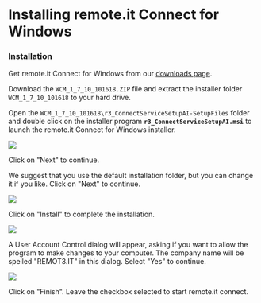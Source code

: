 # Installing remote.it Connect for Windows

### **Installation** 

Get remote.it Connect for Windows from our [downloads page](https://github.com/remoteit/misc_bins_and_scripts/tree/master/connect_for_Windows).

Download the `WCM_1_7_10_101618.ZIP` file and extract the installer folder `WCM_1_7_10_101618` to your hard drive.

Open the `WCM_1_7_10_101618\r3_ConnectServiceSetupAI-SetupFiles` folder and double click on the installer program **`r3_ConnectServiceSetupAI.msi`** to launch the remote.it Connect for Windows installer.

![](https://blobscdn.gitbook.com/v0/b/gitbook-28427.appspot.com/o/assets%2F-LUSyCxfB8Qr7Kz5eeQu%2F-LZCDxSX9I7Tv9njXGYp%2F-LZCE6GmPaVFmFPzahxt%2Fmceclip0.png?alt=media&token=a0404585-c6b3-4209-a87a-e6918a8baeb6)

Click on "Next" to continue.

We suggest that you use the default installation folder, but you can change it if you like. Click on "Next" to continue.

![](https://blobscdn.gitbook.com/v0/b/gitbook-28427.appspot.com/o/assets%2F-LUSyCxfB8Qr7Kz5eeQu%2F-LZCDxSX9I7Tv9njXGYp%2F-LZCEASvrOmlyZNZUDO3%2Fmceclip1.png?alt=media&token=ea528d61-2ded-4ed6-9763-d2e9c0d58569)

Click on "Install" to complete the installation.

![](https://blobscdn.gitbook.com/v0/b/gitbook-28427.appspot.com/o/assets%2F-LUSyCxfB8Qr7Kz5eeQu%2F-LZCDxSX9I7Tv9njXGYp%2F-LZCED_f-MXZsJaaA1MI%2Fmceclip2.png?alt=media&token=4294cee0-5c0a-4b43-82ed-86f97eefd4d3)

A User Account Control dialog will appear, asking if you want to allow the program to make changes to your computer. The company name will be spelled "REMOT3.IT" in this dialog. Select "Yes" to continue.

![](https://blobscdn.gitbook.com/v0/b/gitbook-28427.appspot.com/o/assets%2F-LUSyCxfB8Qr7Kz5eeQu%2F-LZCDxSX9I7Tv9njXGYp%2F-LZCEFxHhuUE82om-OeJ%2Fmceclip3.png?alt=media&token=67765f66-0957-46a0-ad90-6fbc2702fb87)

Click on "Finish". Leave the checkbox selected to start remote.it connect.

